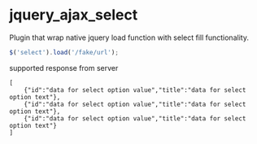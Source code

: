 jquery_ajax_select
==================
Plugin that wrap native jquery load function with select fill functionality.

~~~javascript
$('select').load('/fake/url');
~~~

supported response from server

~~~
[
    {"id":"data for select option value","title":"data for select option text"},
    {"id":"data for select option value","title":"data for select option text"},
    {"id":"data for select option value","title":"data for select option text"}
]
~~~

